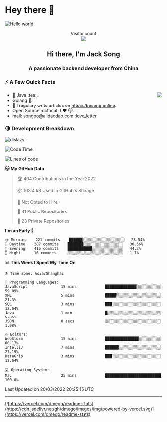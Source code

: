 # Hey there :wave:

<img src="https://cdn.jsdelivr.net/gh/dislazy/dislazy@main/dino.gif" alt="Hello world">

<p align="center"> 
  Visitor count<br>
  <img src="https://profile-counter.glitch.me/dislazy/count.svg" />
</p>

<h2 align="center">Hi there, I'm Jack Song </h2>
<h3 align="center">A passionate backend developer from China</h3>

### ⚡️ A Few Quick Facts

<img align="right" src="https://readme-stats-dmego.vercel.app/api?username=dislazy&count_private=true&show_icons=true&icon_color=1573B3&hide_title=true&text_color=718096&bg_color=00000000&hide_border=true"/>

<ul>
    <li> 🌱 Java :tea:.</li>
    <li> Golang 🐻.</li>
    <li> 📝 I regulary write articles on <a href="https://bosong.online">https://bosong.online</a>.</li>
    <li> Open Source :octocat: I ❤️ 😻.</li>
    <li> mail: songbo@alidaodao.com :love_letter</li>
</ul>

### 🌗 Development Breakdown

<img src="https://komarev.com/ghpvc/?username=dislazy" alt="dislazy" />

<!--START_SECTION:waka-->
![Code Time](http://img.shields.io/badge/Code%20Time-25%20mins-blue)

![Lines of code](https://img.shields.io/badge/From%20Hello%20World%20I%27ve%20Written--140%20Thousand%20lines%20of%20code-blue)

**🐱 My GitHub Data** 

> 🏆 404 Contributions in the Year 2022
 > 
> 📦 103.4 kB Used in GitHub's Storage 
 > 
> 🚫 Not Opted to Hire
 > 
> 📜 41 Public Repositories 
 > 
> 🔑 23 Private Repositories  
 > 
**I'm an Early 🐤** 

```text
🌞 Morning    221 commits    ██████░░░░░░░░░░░░░░░░░░░   23.54% 
🌆 Daytime    287 commits    ███████░░░░░░░░░░░░░░░░░░   30.56% 
🌃 Evening    415 commits    ███████████░░░░░░░░░░░░░░   44.2% 
🌙 Night      16 commits     ░░░░░░░░░░░░░░░░░░░░░░░░░   1.7%

```


📊 **This Week I Spent My Time On** 

```text
⌚︎ Time Zone: Asia/Shanghai

💬 Programming Languages: 
JavaScript               15 mins             ██████████████░░░░░░░░░░░   59.09% 
XML                      5 mins              █████░░░░░░░░░░░░░░░░░░░░   21.3% 
SQL                      3 mins              ███░░░░░░░░░░░░░░░░░░░░░░   12.64% 
Java                     1 min               █░░░░░░░░░░░░░░░░░░░░░░░░   5.85% 
JSON                     0 secs              ░░░░░░░░░░░░░░░░░░░░░░░░░   1.08%

🔥 Editors: 
WebStorm                 15 mins             ███████████████░░░░░░░░░░   60.17% 
IntelliJ                 7 mins              ██████░░░░░░░░░░░░░░░░░░░   27.19% 
DataGrip                 3 mins              ███░░░░░░░░░░░░░░░░░░░░░░   12.64%

💻 Operating System: 
Mac                      25 mins             █████████████████████████   100.0%

```


 Last Updated on 20/03/2022 20:25:15 UTC
<!--END_SECTION:waka-->

---

[![https://vercel.com/dmego/readme-stats](https://cdn.jsdelivr.net/gh/dmego/images/img/powered-by-vercel.svg)](https://vercel.com/dmego/readme-stats)


